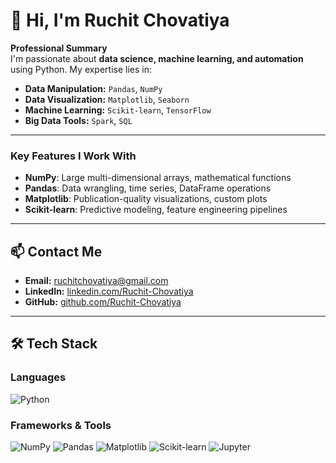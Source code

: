# 👋 Hi, I'm Ruchit Chovatiya 

**Professional Summary**  
I'm passionate about **data science, machine learning, and automation** using Python. My expertise lies in:  
- **Data Manipulation:** `Pandas`, `NumPy`  
- **Data Visualization:** `Matplotlib`, `Seaborn`  
- **Machine Learning:** `Scikit-learn`, `TensorFlow`  
- **Big Data Tools:** `Spark`, `SQL`   
---
### **Key Features I Work With**
- **NumPy**: Large multi-dimensional arrays, mathematical functions
- **Pandas**: Data wrangling, time series, DataFrame operations
- **Matplotlib**: Publication-quality visualizations, custom plots
- **Scikit-learn**: Predictive modeling, feature engineering pipelines
---

## 📫 **Contact Me**  
- **Email:** [ruchitchovatiya@gmail.com](chovatiyaruchit@gmail.com)  
- **LinkedIn:** [linkedin.com/Ruchit-Chovatiya](https://www.linkedin.com/in/ruchit-chovatiya-7a320428a/)
- **GitHub:** [github.com/Ruchit-Chovatiya](https://github.com/Ruchit-Chovatiya)  

---

## 🛠 **Tech Stack**  

### **Languages**  
![Python](https://img.shields.io/badge/Python-3776AB?style=flat&logo=python&logoColor=white) 

### **Frameworks & Tools**  
![NumPy](https://img.shields.io/badge/NumPy-013243?logo=numpy&logoColor=white)
![Pandas](https://img.shields.io/badge/Pandas-150458?logo=pandas&logoColor=white)
![Matplotlib](https://img.shields.io/badge/Matplotlib-11557C?logo=matplotlib&logoColor=white)
![Scikit-learn](https://img.shields.io/badge/Scikit_learn-F7931E?logo=scikit-learn&logoColor=white)
![Jupyter](https://img.shields.io/badge/Jupyter-F37626?logo=jupyter&logoColor=white)
